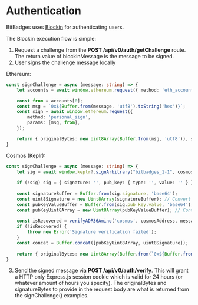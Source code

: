# Authentication

BitBadges uses [Blockin](http://127.0.0.1:5000/o/7VSYQvtb1QtdWFsEGoUn/s/AwjdYgEsUkK9cCca5DiU/) for authenticating users.

The Blockin execution flow is simple:

1. Request a challenge from the **POST /api/v0/auth/getChallenge** route. The return value of blockinMessage is the message to be signed.
2. User signs the challenge message locally

Ethereum:

```typescript
const signChallenge = async (message: string) => {
    let accounts = await window.ethereum.request({ method: 'eth_accounts' })

    const from = accounts[0];
    const msg = `0x${Buffer.from(message, 'utf8').toString('hex')}`;
    const sign = await window.ethereum.request({
        method: 'personal_sign',
        params: [msg, from],
    });

    return { originalBytes: new Uint8Array(Buffer.from(msg, 'utf8')), signatureBytes: new Uint8Array(Buffer.from(sign, 'utf8')), message: 'Success' }
}
```

Cosmos (Keplr):

```typescript
const signChallenge = async (message: string) => {
    let sig = await window.keplr?.signArbitrary("bitbadges_1-1", cosmosAddress, message);
    
    if (!sig) sig = { signature: '', pub_key: { type: '', value: '' } };
    
    const signatureBuffer = Buffer.from(sig.signature, 'base64');
    const uint8Signature = new Uint8Array(signatureBuffer); // Convert the buffer to an Uint8Array
    const pubKeyValueBuffer = Buffer.from(sig.pub_key.value, 'base64'); // Decode the base64 encoded value
    const pubKeyUint8Array = new Uint8Array(pubKeyValueBuffer); // Convert the buffer to an Uint8Array
    
    const isRecovered = verifyADR36Amino('cosmos', cosmosAddress, message, pubKeyUint8Array, uint8Signature, 'ethsecp256k1');
    if (!isRecovered) {
        throw new Error('Signature verification failed');
    }
    const concat = Buffer.concat([pubKeyUint8Array, uint8Signature]);
    
    return { originalBytes: new Uint8Array(Buffer.from(`0x${Buffer.from(message, 'utf8').toString('hex')}`, 'utf8')), signatureBytes: new Uint8Array(concat), message: 'Success' }
}
```

3. Send the signed message via **POST /api/v0/auth/verify**. This will grant a HTTP only Express.js session cookie which is valid for 24 hours (or whatever amount of hours you specify). The originalBytes and signatureBytes to provide in the request body are what is returned from the signChallenge() examples.
